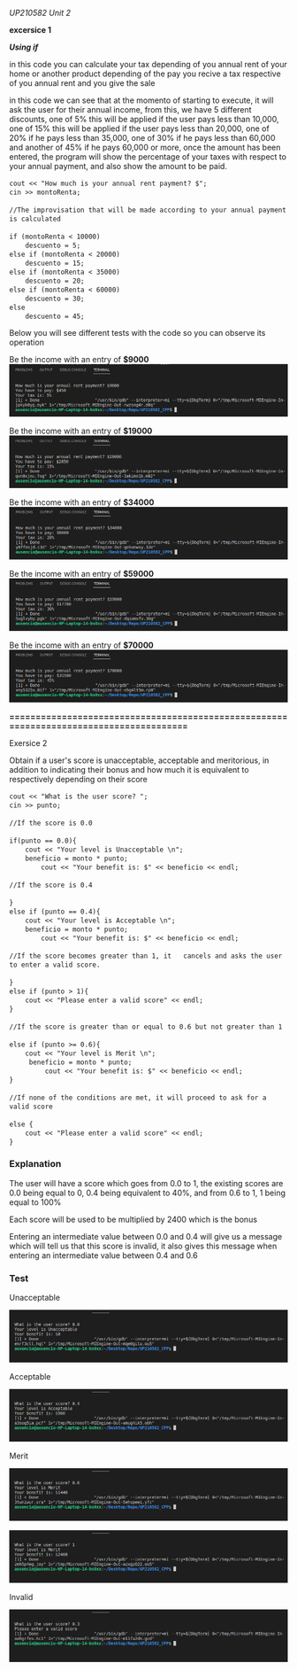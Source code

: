 *UP210582 Unit 2*

**excersice 1**

***Using if***

in this code you can calculate your tax depending of you annual rent of your home or another product depending of the pay you recive a tax respective of you annual rent and you give the sale 

in this code we can see that at the momento of starting to execute, it will ask the user for their annual income, from this, we have 5 different discounts, one of 5% this will be applied if the user pays less than 10,000, one of 15% this will be applied if the user pays less than 20,000, one of 20% if he pays less than 35,000, one of 30% if he pays less than 60,000 and another of 45% if he pays 60,000 or more, once the amount has been entered, the program will show the percentage of your taxes with respect to your annual payment, and also show the amount to be paid.

    cout << "How much is your annual rent payment? $";
    cin >> montoRenta;

    //The improvisation that will be made according to your annual payment is calculated

    if (montoRenta < 10000)
        descuento = 5;  
    else if (montoRenta < 20000)
        descuento = 15;
    else if (montoRenta < 35000)
        descuento = 20;
    else if (montoRenta < 60000)
        descuento = 30;
    else 
        descuento = 45;



Below you will see different tests with the code so you can observe its operation

Be the income with an entry of **$9000**
![Refres the page to see the image](https://github.com/UP210582/UP210582_CPP/blob/main/Imagenes/Prueba1.png)

Be the income with an entry of **$19000**
![Refres the page to see the image](https://github.com/UP210582/UP210582_CPP/blob/main/Imagenes/Prueba2.png)

Be the income with an entry of **$34000**
![Refres the page to see the image](https://github.com/UP210582/UP210582_CPP/blob/main/Imagenes/Prueba3.png)

Be the income with an entry of **$59000**
![Refres the page to see the image](https://github.com/UP210582/UP210582_CPP/blob/main/Imagenes/Prueba4.png)

Be the income with an entry of **$70000**
![Refres the page to see the image](https://github.com/UP210582/UP210582_CPP/blob/main/Imagenes/Prueba5.png)

**=======================================================================================**

Exersice 2

Obtain if a user's score is unacceptable, acceptable and meritorious, in addition to indicating their bonus and how much it is equivalent to respectively depending on their score

    cout << "What is the user score? ";
    cin >> punto;

    //If the score is 0.0

    if(punto == 0.0){
        cout << "Your level is Unacceptable \n";
        beneficio = monto * punto;
            cout << "Your benefit is: $" << beneficio << endl;

    //If the score is 0.4

    }
    else if (punto == 0.4){
        cout << "Your level is Acceptable \n";
        beneficio = monto * punto;
            cout << "Your benefit is: $" << beneficio << endl;

    //If the score becomes greater than 1, it   cancels and asks the user to enter a valid score.

    }
    else if (punto > 1){
        cout << "Please enter a valid score" << endl;
    }

    //If the score is greater than or equal to 0.6 but not greater than 1

    else if (punto >= 0.6){
        cout << "Your level is Merit \n";
         beneficio = monto * punto;
             cout << "Your benefit is: $" << beneficio << endl;
    }

    //If none of the conditions are met, it will proceed to ask for a valid score

    else {
        cout << "Please enter a valid score" << endl;
    } 

### Explanation

The user will have a score which goes from 0.0 to 1, the existing scores are 0.0 being equal to 0, 0.4 being equivalent to 40%, and from 0.6 to 1, 1 being equal to 100%

Each score will be used to be multiplied by 2400 which is the bonus

Entering an intermediate value between 0.0 and 0.4 will give us a message which will tell us that this score is invalid, it also gives this message when entering an intermediate value between 0.4 and 0.6

### Test

Unacceptable

![Refres the page to see the image](https://github.com/UP210582/UP210582_CPP/blob/main/Imagenes/Unacceptable.png)

Acceptable

![Refres the page to see the image](https://github.com/UP210582/UP210582_CPP/blob/main/Imagenes/Acceptable4.png)

Merit

![Refres the page to see the image](https://github.com/UP210582/UP210582_CPP/blob/main/Imagenes/Merit6.png)


![Refres the page to see the image](https://github.com/UP210582/UP210582_CPP/blob/main/Imagenes/Merit1.png)

Invalid

![Refres the page to see the image](https://github.com/UP210582/UP210582_CPP/blob/main/Imagenes/Invalid.png)

